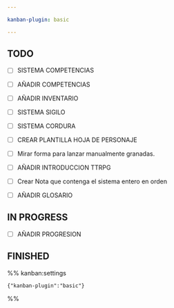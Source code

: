 ```yaml
---

kanban-plugin: basic

---
```


## TODO

- [ ] SISTEMA COMPETENCIAS
- [ ] AÑADIR COMPETENCIAS
- [ ] AÑADIR INVENTARIO
- [ ] SISTEMA SIGILO
- [ ] SISTEMA CORDURA
- [ ] CREAR PLANTILLA HOJA DE PERSONAJE
- [ ] Mirar forma para lanzar manualmente granadas.
- [ ] AÑADIR INTRODUCCION TTRPG
- [ ] Crear Nota que contenga el sistema entero en orden
- [ ] AÑADIR GLOSARIO


## IN PROGRESS

- [ ] AÑADIR PROGRESION


## FINISHED





%% kanban:settings
```
{"kanban-plugin":"basic"}
```
%%